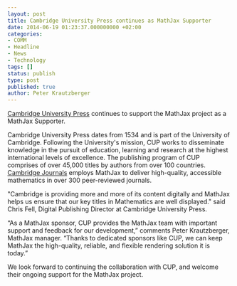 ```yaml
---
layout: post
title: Cambridge University Press continues as MathJax Supporter
date: 2014-06-19 01:23:37.000000000 +02:00
categories:
- COMM
- Headline
- News
- Technology
tags: []
status: publish
type: post
published: true
author: Peter Krautzberger
---
```


[Cambridge University Press](http://cambridge.org) continues to support the MathJax project as a MathJax Supporter.

Cambridge University Press dates from 1534 and is part of the University of Cambridge. Following the University's mission, CUP works to disseminate knowledge in the pursuit of education, learning and research at the highest international levels of excellence. The publishing program of CUP comprises of over 45,000 titles by authors from over 100 countries. [Cambridge Journals](http://journals.cambridge.org/) employs MathJax to deliver high-quality, accessible mathematics in over 300 peer-reviewed journals.

"Cambridge is providing more and more of its content digitally and MathJax helps us ensure that our key titles in Mathematics are well displayed." said Chris Fell, Digital Publishing Director at Cambridge University Press.

“As a MathJax sponsor, CUP provides the MathJax team with important support and feedback for our development,” comments Peter Krautzberger, MathJax manager. “Thanks to dedicated sponsors like CUP, we can keep MathJax the high-quality, reliable, and flexible rendering solution it is today.”

We look forward to continuing the collaboration with CUP, and welcome their ongoing support for the MathJax project.